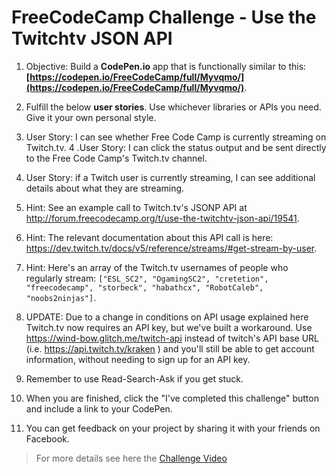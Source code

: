 # FreeCodeCamp Challenge - Use the Twitchtv JSON API

1. Objective: Build a **CodePen.io** app that is functionally similar to this: **[https://codepen.io/FreeCodeCamp/full/Myvqmo/](https://codepen.io/FreeCodeCamp/full/Myvqmo/)**.

2. Fulfill the below **user stories**. Use whichever libraries or APIs you need. Give it your own personal style.
3. User Story: I can see whether Free Code Camp is currently streaming on Twitch.tv.
4 .User Story: I can click the status output and be sent directly to the Free Code Camp's Twitch.tv channel.
5. User Story: if a Twitch user is currently streaming, I can see additional details about what they are streaming.
6. Hint: See an example call to Twitch.tv's JSONP API at http://forum.freecodecamp.org/t/use-the-twitchtv-json-api/19541.
7. Hint: The relevant documentation about this API call is here: https://dev.twitch.tv/docs/v5/reference/streams/#get-stream-by-user.
8. Hint: Here's an array of the Twitch.tv usernames of people who regularly stream: `["ESL_SC2", "OgamingSC2", "cretetion", "freecodecamp", "storbeck", "habathcx", "RobotCaleb", "noobs2ninjas"]`.
9. UPDATE: Due to a change in conditions on API usage explained here Twitch.tv now requires an API key, but we've built a workaround. Use https://wind-bow.glitch.me/twitch-api instead of twitch's API base URL (i.e. https://api.twitch.tv/kraken ) and you'll still be able to get account information, without needing to sign up for an API key.
10. Remember to use Read-Search-Ask if you get stuck.
11. When you are finished, click the "I've completed this challenge" button and include a link to your CodePen.
12. You can get feedback on your project by sharing it with your friends on Facebook.

> For more details see here the [Challenge Video](https://youtu.be/6WrbY1d-IHI)
